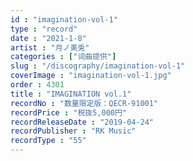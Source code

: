 ```yaml
---
id : "imagination-vol-1"
type : "record"
date : "2021-1-8"
artist : "月ノ美兎"
categories : ["词曲提供"]
slug : "/discography/imagination-vol-1"
coverImage : "imagination-vol-1.jpg"
order : 4301
title : "IMAGINATION vol.1"
recordNo : "数量限定版：QECR-91001"
recordPrice : "税抜5,000円"
recordReleaseDate : "2019-04-24"
recordPublisher : "RK Music"
recordType : "55"
---
```


